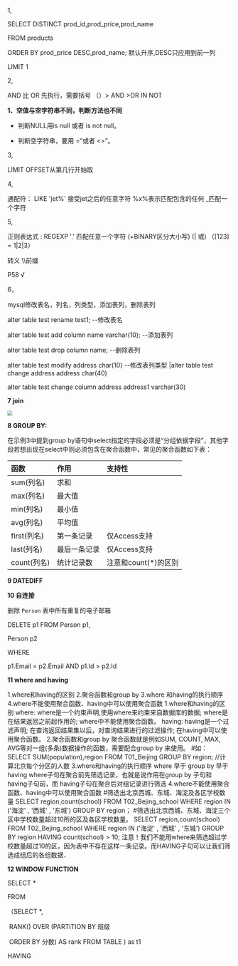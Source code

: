 1,

SELECT DISTINCT prod_id,prod_price,prod_name

FROM products

ORDER BY prod_price DESC,prod_name; 默认升序,DESC只应用到前一列

LIMIT 1 



2, 

AND 比 OR 先执行，需要括号      （）> AND >OR      IN NOT

**1、空值与空字符串不同，判断方法也不同**

- 判断NULL用is null 或者 is not null。

- 判断空字符串，要用 =”或者 <>”。

  

3,

LIMIT OFFSET从第几行开始取



4,

通配符：   LIKE 'jet%' 接受jet之后的任意字符   %x%表示匹配包含的任何  _匹配一个字符



5,

正则表达式 :     REGEXP '.' 匹配任意一个字符     (+BINARY区分大小写) (| 或) （[123] = 1|2|3）

转义 \\\前缀

P58 √



6，

mysql修改表名，列名，列类型，添加表列，删除表列 

alter table test rename test1; --修改表名 

alter table test add column name varchar(10); --添加表列 

alter table test drop column name; --删除表列 

alter table test modify address char(10) --修改表列类型 
|alter table test change address address char(40) 

alter table test change column address address1 varchar(30)



**7 join**

<img src="C:\Users\Administrator\Desktop\自学素材\2767807589-5c122586a23c4_fix732.png" style="zoom: 67%;" />



**8 GROUP BY:**

在示例3中提到group by语句中select指定的字段必须是“分组依据字段”，其他字段若想出现在select中则必须包含在聚合函数中，常见的聚合函数如下表：

| 函数        | 作用         | 支持性               |
| :---------- | :----------- | :------------------- |
| sum(列名)   | 求和         |                      |
| max(列名)   | 最大值       |                      |
| min(列名)   | 最小值       |                      |
| avg(列名)   | 平均值       |                      |
| first(列名) | 第一条记录   | 仅Access支持         |
| last(列名)  | 最后一条记录 | 仅Access支持         |
| count(列名) | 统计记录数   | 注意和count(*)的区别 |



**9 DATEDIFF**  



**10 自连接**

删除 `Person` 表中所有重复的电子邮箱

DELETE p1 FROM Person p1,

  Person p2

WHERE

  p1.Email = p2.Email AND p1.Id > p2.Id



**11 where and having**

1.where和having的区别
2.聚合函数和group by
3.where 和having的执行顺序
4.where不能使用聚合函数、having中可以使用聚合函数
1.where和having的区别
where:
where是一个约束声明,使用where来约束来自数据库的数据;
where是在结果返回之前起作用的;
where中不能使用聚合函数。
having:
having是一个过滤声明;
在查询返回结果集以后，对查询结果进行的过滤操作;
在having中可以使用聚合函数。 
2.聚合函数和group by
聚合函数就是例如SUM, COUNT, MAX, AVG等对一组(多条)数据操作的函数，需要配合group by 来使用。
\#如：
SELECT SUM(population),region FROM T01_Beijing GROUP BY region; //计算北京每个分区的人数
3.where和having的执行顺序
where 早于 group by 早于 having
where子句在聚合前先筛选记录，也就是说作用在group by 子句和having子句前，而 having子句在聚合后对组记录进行筛选
4.where不能使用聚合函数、having中可以使用聚合函数
\#筛选出北京西城、东城、海淀及各区学校数量
SELECT region,count(school)
FROM T02_Bejing_school
WHERE region IN ('海淀' , '西城' , '东城') GROUP BY region；
\#筛选出北京西城、东城、海淀三个区中学校数量超过10所的区及各区学校数量。
SELECT region,count(school)
FROM T02_Bejing_school
WHERE region IN ('海淀' , '西城' , '东城')
GROUP BY region HAVING count(school) > 10;
注意！我们不能用where来筛选超过学校数量超过10的区，因为表中不存在这样一条记录。而HAVING子句可以让我们筛选成组后的各组数据．



**12 WINDOW FUNCTION**

SELECT * 

FROM 

（SELECT *,

​			RANK() OVER (PARTITION BY 班级 

​										ORDER BY  分数) AS  rank   FROM TABLE ) as t1 

HAVING  



